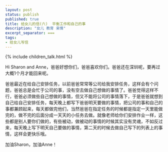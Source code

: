 ```yaml
---
layout: post
status: publish
published: true
title: 给女儿的信(六)  平衡工作和自己的事
description: "女儿 教育 亲情"
excerpt_separator: ===
tags:
- 给女儿写信
---
```


{% include children_talk.html %}

Hi Sharon and Anne，爸爸好想你们，爸爸喜欢你们。爸爸还在深圳呢，要再过大概1个月才能回来呢。

爸爸最近在给自己安排任务，以前爸爸常常等公司给我安排任务，这样会有个问题，爸爸总是会忙于公司的事，没有空去做自己想做的事情了。爸爸觉得这样不行，爸爸必须做些自己想做的事情，但又不能将公司的事情落下，于是爸爸就想到自己给自己安排任务，每天晚上都写下爸爸明天要做的事情，把公司的事和自己的事都兼顾起来，每天都做完他们，当然爸爸在指定任务的时候都是指定一天里能做完的，做不完的后面分成一天天的小任务去做。就像老师给你们安排作业一样，这些都是别人要你们做的，有些被动，做被动的事情的时候其实没有灵魂，不如反过来，每天晚上写下明天自己要做的事情，第二天的时候去做自己写下的列表上的事情，这样会更快乐哦。

加油Sharon，加油Anne！




